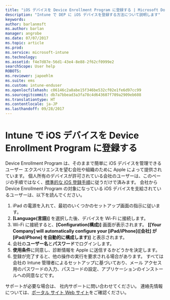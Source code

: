 ```yaml
---
title: "iOS デバイスを Device Enrollment Program に登録する | Microsoft Docs"
description: "Intune で DEP に iOS デバイスを登録する方法について説明します"
keywords: 
author: barlanmsft
ms.author: barlan
manager: angrobe
ms.date: 07/07/2017
ms.topic: article
ms.prod: 
ms.service: microsoft-intune
ms.technology: 
ms.assetid: f4e7d87e-56d1-43e4-8e88-2f62cf0999e2
searchScope: User help
ROBOTS: 
ms.reviewer: japoehlm
ms.suite: ems
ms.custom: intune-enduser
ms.openlocfilehash: c06146c2a8abe15f346be532cf02e1fe6d97cc99
ms.sourcegitcommit: db7a7bbead3a3fa78c4d643607f709a2909eb608
ms.translationtype: HT
ms.contentlocale: ja-JP
ms.lasthandoff: 09/28/2017
---
```

# <a name="enroll-your-ios-device-in-intune-with-the-device-enrollment-program"></a>Intune で iOS デバイスを Device Enrollment Program に登録する

Device Enrollment Program は、そのままで簡単に iOS デバイスを管理できるユーザー エクスペリエンスを望む会社や組織のために Apple によって提供されています。 個人所有のデバイスが許可されている会社のユーザーは、このページの手順ではなく、[標準的な iOS 登録手順](enroll-your-device-in-intune-ios.md)に従うだけで済みます。 会社から Device Enrollment Program の対象になっている iOS デバイスを支給されているユーザーは、以下を読んでください。

1.  iPad の電源を入れて、最初のいくつかのセットアップ画面の指示に従います。
2.  **[Language\(言語\)]** を選択した後、デバイスを Wi-Fi に接続します。
3.  Wi-Fi に接続すると、**[Configuration\(構成\)]** 画面が表示されます。 **[[Your Company] will automatically configure your [iPad/iPhone]\([会社] が [iPad/iPhone] を自動的に構成します\)]** と表示されます。
4.  会社の**ユーザー名**と**パスワード**でログインします。
5.  **使用条件**に同意し、診断情報を Apple に送信するかどうかを決定します。
6.  登録が完了すると、他の操作の実行を要求される場合があります。 すべては会社の Intune 管理者によるセットアップに基づいており、メール アクセス用のパスワードの入力、パスコードの設定、アプリケーションのインストールへの同意などです。

サポートが必要な場合は、 社内サポートに問い合わせてください。 連絡先情報については、[ポータル サイト Web サイト](https://portal.manage.microsoft.com)をご確認ください。
